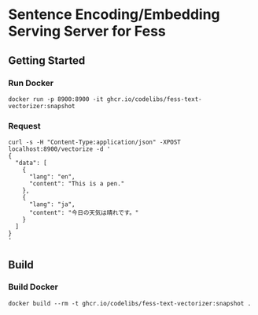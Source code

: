 # Sentence Encoding/Embedding Serving Server for Fess

## Getting Started

### Run Docker

```
docker run -p 8900:8900 -it ghcr.io/codelibs/fess-text-vectorizer:snapshot
```

### Request

```
curl -s -H "Content-Type:application/json" -XPOST localhost:8900/vectorize -d '
{
  "data": [
    {
      "lang": "en",
      "content": "This is a pen."
    },
    {
      "lang": "ja",
      "content": "今日の天気は晴れです。"
    }
  ]
}
'
```

## Build

### Build Docker

```
docker build --rm -t ghcr.io/codelibs/fess-text-vectorizer:snapshot .
```

